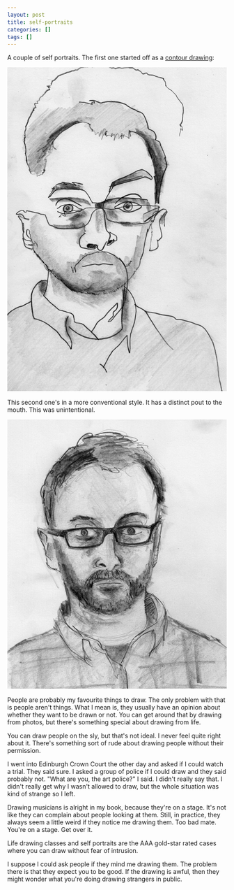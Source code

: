 ```yaml
---
layout: post
title: self-portraits
categories: []
tags: []
---
```


A couple of self portraits. The first one started off as a [contour drawing](http://www.thetrianglesky.com/2018/02/05/the-natural-way-to-draw/):

[![alt](/assets/img/blog/2018/self-portrait2-1000w.jpg)](/assets/img/blog/2018/self-portrait2-1000w.jpg)

This second one's in a more conventional style. It has a distinct pout to the mouth. This was unintentional.

[![alt](/assets/img/blog/2018/self-portrait-1000w.jpg)](/assets/img/blog/2018/self-portrait-1000w.jpg)

People are probably my favourite things to draw. The only problem with that is people aren't things. What I mean is, they usually have an opinion about whether they want to be drawn or not. You can get around that by drawing from photos, but there's something special about drawing from life.

You can draw people on the sly, but that's not ideal. I never feel quite right about it. There's something sort of rude about drawing people without their permission.

I went into Edinburgh Crown Court the other day and asked if I could watch a trial. They said sure. I asked a group of police if I could draw and they said probably not. "What are you, the art police?" I said. I didn't really say that. I didn't really get why I wasn't allowed to draw, but the whole situation was kind of strange so I left.

Drawing musicians is alright in my book, because they're on a stage. It's not like they can complain about people looking at them. Still, in practice, they always seem a little weird if they notice me drawing them. Too bad mate. You're on a stage. Get over it.

Life drawing classes and self portraits are the AAA gold-star rated cases where you can draw without fear of intrusion.

I suppose I could ask people if they mind me drawing them. The problem there is that they expect you to be good. If the drawing is awful, then they might wonder what you're doing drawing strangers in public.
